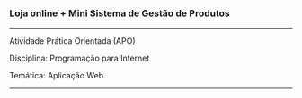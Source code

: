 ### Loja online + Mini Sistema de Gestão de Produtos
***
Atividade Prática Orientada (APO)

Disciplina: Programação para Internet

Temática: Aplicação Web
***
